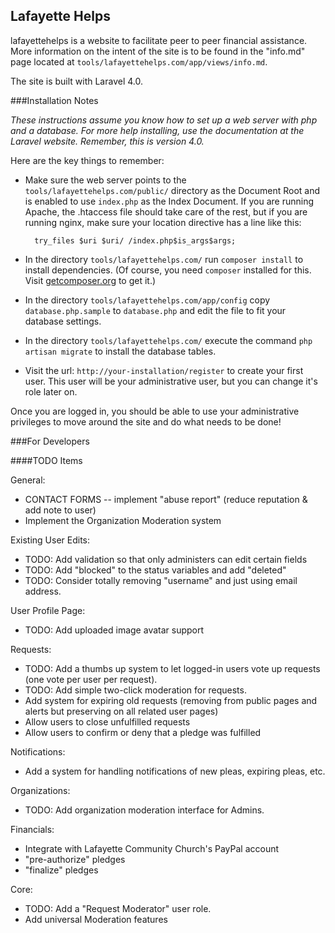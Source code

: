 ## Lafayette Helps

lafayettehelps is a website to facilitate peer to peer financial assistance. More information on the intent of the site is to be found in the "info.md" page located at `tools/lafayettehelps.com/app/views/info.md`.

The site is built with Laravel 4.0.

###Installation Notes

*These instructions assume you know how to set up a web server with php and a database. For more help installing, use the documentation at the Laravel website. Remember, this is version 4.0.*

Here are the key things to remember:

* Make sure the web server points to the `tools/lafayettehelps.com/public/` directory as the Document Root and is enabled to use `index.php` as the Index Document. If you are running Apache, the .htaccess file should take care of the rest, but if you are running nginx, make sure your location directive has a line like this:

	    try_files $uri $uri/ /index.php$is_args$args;
 
* In the directory `tools/lafayettehelps.com/` run `composer install` to install dependencies. (Of course, you need `composer` installed for this. Visit [getcomposer.org](https://getcomposer.org) to get it.)
* In the directory `tools/lafayettehelps.com/app/config` copy `database.php.sample` to `database.php` and edit the file to fit your database settings.
* In the directory `tools/lafayettehelps.com/` execute the command `php artisan migrate` to install the database tables.
* Visit the url: `http://your-installation/register` to create your first user. This user will be your administrative user, but you can change it's role later on.

Once you are logged in, you should be able to use your administrative privileges to move around the site and do what needs to be done!

###For Developers


####TODO Items

General:

* CONTACT FORMS -- implement "abuse report" (reduce reputation & add note to user)
* Implement the Organization Moderation system
	
Existing User Edits:

* TODO: Add validation so that only administers can edit certain fields
* TODO: Add "blocked" to the status variables and add "deleted"
* TODO: Consider totally removing "username" and just using email address.

User Profile Page:

* TODO: Add uploaded image avatar support

Requests:

* TODO: Add a thumbs up system to let logged-in users vote up requests (one vote per user per request).
* TODO: Add simple two-click moderation for requests.
* Add system for expiring old requests (removing from public pages and alerts but preserving on all related user pages)
* Allow users to close unfulfilled requests
* Allow users to confirm or deny that a pledge was fulfilled

Notifications:

* Add a system for handling notifications of new pleas, expiring pleas, etc.

Organizations:

* TODO: Add organization moderation interface for Admins.

Financials:

* Integrate with Lafayette Community Church's PayPal account
* "pre-authorize" pledges
* "finalize" pledges

Core:

* TODO: Add a "Request Moderator" user role.
* Add universal Moderation features
